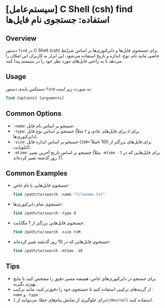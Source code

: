 # [سیستم‌عامل] C Shell (csh) find استفاده: جستجوی نام فایل‌ها

## Overview
دستور `find` در C Shell (csh) برای جستجوی فایل‌ها و دایرکتوری‌ها بر اساس شرایط خاصی مانند نام، نوع، اندازه و تاریخ استفاده می‌شود. این ابزار به کاربران این امکان را می‌دهد تا به راحتی فایل‌های مورد نظر خود را در سیستم پیدا کنند.

## Usage
سینتکس پایه‌ی دستور `find` به صورت زیر است:

```csh
find [options] [arguments]
```

## Common Options
- `-name`: جستجو بر اساس نام فایل.
- `-type`: جستجو بر اساس نوع فایل (مثلاً `f` برای فایل‌های عادی و `d` برای دایرکتوری‌ها).
- `-size`: جستجو بر اساس اندازه فایل (مثلاً `+100k` برای فایل‌های بزرگتر از 100 کیلوبایت).
- `-mtime`: جستجو بر اساس تاریخ آخرین تغییر (مثلاً `-mtime -7` برای فایل‌هایی که در 7 روز گذشته تغییر کرده‌اند).

## Common Examples
- جستجوی فایل‌هایی با نام خاص:
    ```csh
    find /path/to/search -name "filename.txt"
    ```

- جستجوی تمام دایرکتوری‌ها:
    ```csh
    find /path/to/search -type d
    ```

- جستجوی فایل‌هایی بزرگتر از 1 مگابایت:
    ```csh
    find /path/to/search -size +1M
    ```

- جستجوی فایل‌هایی که در 10 روز گذشته تغییر کرده‌اند:
    ```csh
    find /path/to/search -mtime -10
    ```

## Tips
- برای جستجو در دایرکتوری‌های خاص، همیشه مسیر دقیق را مشخص کنید تا نتایج بهتری بگیرید.
- از گزینه‌های ترکیبی استفاده کنید تا جستجوی خود را دقیق‌تر کنید، مانند ترکیب `-name` و `-type`.
- برای جلوگیری از نمایش پیام‌های خطا، می‌توانید از `2>/dev/null` استفاده کنید.